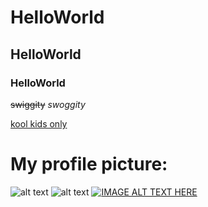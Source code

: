 # HelloWorld
## HelloWorld
### HelloWorld

~~swiggity~~ *swoggity*

[kool kids only](Google.com)

# My profile picture:

![alt text](https://avatars2.githubusercontent.com/u/20703115?v=3&s=466 "go away pls")
![alt text](http://cdn.smosh.com/sites/default/files/2016/05/dat-boi-memes-circle.gif "dank memes")
[![IMAGE ALT TEXT HERE](http://img.youtube.com/vi/hqCbx5LQIlw/0.jpg)](http://www.youtube.com/watch?v=hqCbx5LQIlw)
